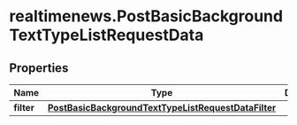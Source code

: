 # realtimenews.PostBasicBackgroundTextTypeListRequestData

## Properties

Name | Type | Description | Notes
------------ | ------------- | ------------- | -------------
**filter** | [**PostBasicBackgroundTextTypeListRequestDataFilter**](PostBasicBackgroundTextTypeListRequestDataFilter.md) |  | [optional] 


